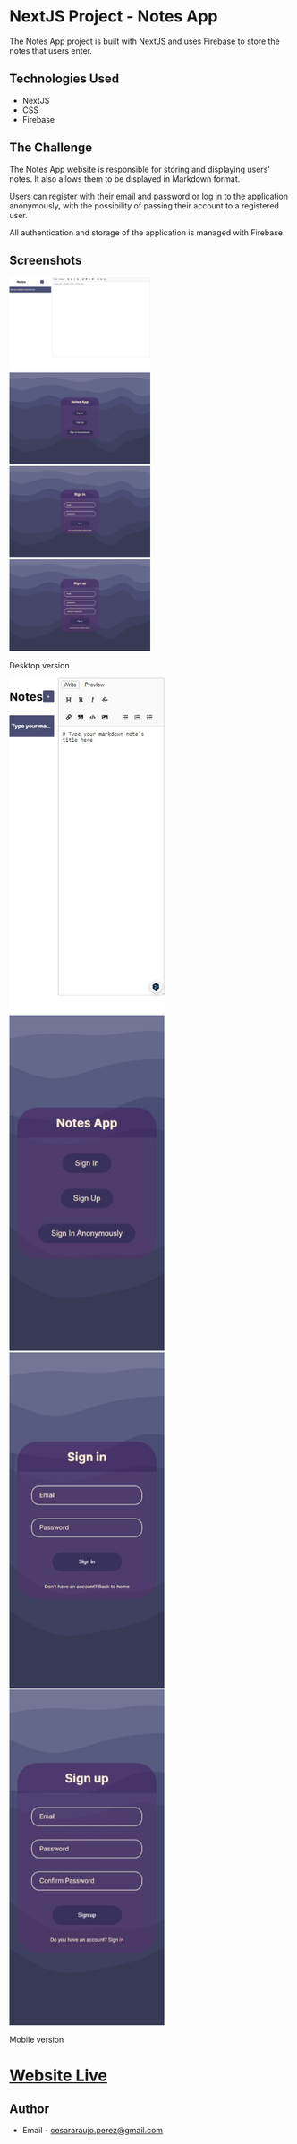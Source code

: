 # NextJS Project - Notes App
The Notes App project is built with NextJS and uses Firebase to store the notes that users enter. 
## Technologies Used 
 - NextJS 
 - CSS 
 - Firebase
## The Challenge 
The Notes App website is responsible for storing and displaying users' notes. It also allows them to be displayed in Markdown format.

Users can register with their email and password or log in to the application anonymously, with the possibility of passing their account to a registered user. 

All authentication and storage of the application is managed with Firebase.  

## Screenshots 

<img src="public/screenshot_desktop.jpeg" width="50%" height="45%">
<img src="public/screenshot_desktop2.jpeg" width="50%" height="45%">
<img src="public/screenshot_desktop3.jpeg" width="50%" height="45%">
<img src="public/screenshot_desktop4.jpeg" width="50%" height="45%">


Desktop version

<img src="public/screenshot_mobile.jpeg" width="auto" height="600px">
<img src="public/screenshot_mobile4.jpeg" width="auto" height="600px">
<img src="public/screenshot_mobile3.jpeg" width="auto" height="600px">
<img src="public/screenshot_mobile2.jpeg" width="auto" height="600px">

Mobile version

# [Website Live](https://notes-app-next-araujocesarr.vercel.app/)
## Author 
-   Email -  [cesararaujo.perez@gmail.com](mailto:cesararaujo.perez@gmail.com)
